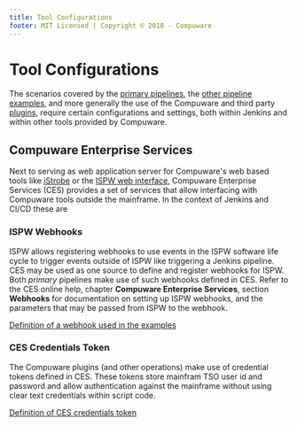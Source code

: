 ```yaml
---
title: Tool Configurations
footer: MIT Licensed | Copyright © 2018 - Compuware
---
```

# Tool Configurations

The scenarios covered by the [primary pipelines](../pipelines/readme.md), the [other pipeline examples](../advanced_pipelines/readme.md), and more generally the use of the Compuware and third party [plugins](./plugins.md), require certain configurations and settings, both within Jenkins and within other tools provided by Compuware.

## Compuware Enterprise Services

Next to serving as web application server for Compuware's web based tools like [iStrobe](https://compuware.com/strobe-mainframe-performance-monitoring/) or the [ISPW web interface](https://compuware.com/ispw-source-code-management/), Compuware Enterprise Services (CES) provides a set of services that allow interfacing with Compuware tools outside the mainframe. In the context of Jenkins and CI/CD these are

### ISPW Webhooks

ISPW allows registering webhooks to use events in the ISPW software life cycle to trigger events outside of ISPW like triggering a Jenkins pipeline. CES may be used as one source to define and register webhooks for ISPW. Both *primary* pipelines make use of such webhooks defined in CES. Refer to the CES online help, chapter **Compuware Enterprise Services**, section **Webhooks** for documentation on setting up ISPW webhooks, and the parameters that may be passed from ISPW to the webhook.

[Definition of a webhook used in the examples](./webhook_setup.md)

### CES Credentials Token

The Compuware plugins (and other operations) make use of credential tokens defined in CES. These tokens store mainfram TSO user id and password and allow authentication against the mainframe without using clear text credentials within script code. 

[Definition of CES credentials token](./CES_credentials_token.md)

